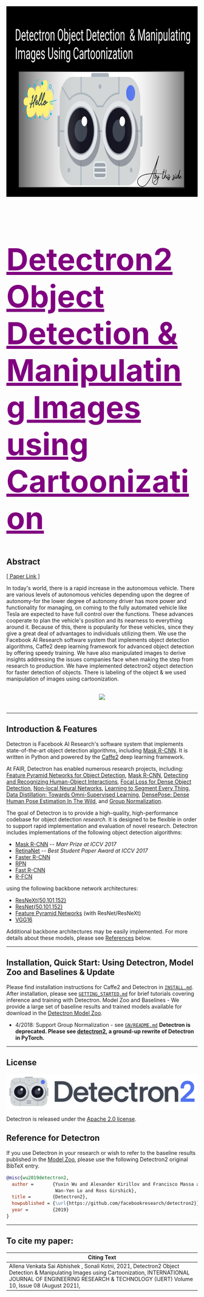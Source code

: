 <center><img src = 'https://github.com/avs-abhishek123/Detectron2/blob/c0b9dd859690f630610a8b4fa83aaaae03b4cc08/detectron2_cover.png' width = 920 height = 500 "></center>

<h1 align ="left" style="color: purple; font-size: 80px;"><b><u>Detectron2 Object Detection & Manipulating Images using Cartoonization</u></b></h1>


## Abstract
<p> <a href = 'https://www.ijert.org/research/detectron2-object-detection-manipulating-images-using-cartoonization-IJERTV10IS080122.pdf'> [ Paper Link ] </a> </p>
<p>
In today's world, there is a rapid increase in the autonomous vehicle. There are various levels of autonomous vehicles depending upon the degree of autonomy-for the lower degree of autonomy driver has more power and functionality for managing, on coming to the fully automated vehicle like Tesla are expected to have full control
over the functions. These advances cooperate to plan the vehicle's position and its nearness to everything around it. Because of this, there is popularity for these vehicles, since they give a great deal of advantages to individuals utilizing them. We use the Facebook AI Research software system that implements object detection algorithms, Caffe2 deep learning framework for advanced object detection by offering speedy training. We have also manipulated images to derive insights addressing the issues companies face when making the step from research to production. We have implemented detectron2 object detection for faster detection of objects. There is labeling of the object & we used manipulation of images using cartoonization.
</p>

<br>
<div align="center">
  <img src="https://github.com/avs-abhishek123/Detectron2/blob/236e72cd3edb57a6a0e41e5ec74f1fdae1730d67/detectron2_segmented_image.png"/>
</div>
<br>

---

## Introduction & Features

Detectron is Facebook AI Research's software system that implements state-of-the-art object detection algorithms, including [Mask R-CNN](https://arxiv.org/abs/1703.06870). It is written in Python and powered by the [Caffe2](https://github.com/caffe2/caffe2) deep learning framework.

At FAIR, Detectron has enabled numerous research projects, including: [Feature Pyramid Networks for Object Detection](https://arxiv.org/abs/1612.03144), [Mask R-CNN](https://arxiv.org/abs/1703.06870), [Detecting and Recognizing Human-Object Interactions](https://arxiv.org/abs/1704.07333), [Focal Loss for Dense Object Detection](https://arxiv.org/abs/1708.02002), [Non-local Neural Networks](https://arxiv.org/abs/1711.07971), [Learning to Segment Every Thing](https://arxiv.org/abs/1711.10370), [Data Distillation: Towards Omni-Supervised Learning](https://arxiv.org/abs/1712.04440), [DensePose: Dense Human Pose Estimation In The Wild](https://arxiv.org/abs/1802.00434), and [Group Normalization](https://arxiv.org/abs/1803.08494).


The goal of Detectron is to provide a high-quality, high-performance codebase for object detection *research*. It is designed to be flexible in order to support rapid implementation and evaluation of novel research. Detectron includes implementations of the following object detection algorithms:

- [Mask R-CNN](https://arxiv.org/abs/1703.06870) -- *Marr Prize at ICCV 2017*
- [RetinaNet](https://arxiv.org/abs/1708.02002) -- *Best Student Paper Award at ICCV 2017*
- [Faster R-CNN](https://arxiv.org/abs/1506.01497)
- [RPN](https://arxiv.org/abs/1506.01497)
- [Fast R-CNN](https://arxiv.org/abs/1504.08083)
- [R-FCN](https://arxiv.org/abs/1605.06409)

using the following backbone network architectures:

- [ResNeXt{50,101,152}](https://arxiv.org/abs/1611.05431)
- [ResNet{50,101,152}](https://arxiv.org/abs/1512.03385)
- [Feature Pyramid Networks](https://arxiv.org/abs/1612.03144) (with ResNet/ResNeXt)
- [VGG16](https://arxiv.org/abs/1409.1556)

Additional backbone architectures may be easily implemented. For more details about these models, please see [References](#references) below.

---

## Installation, Quick Start: Using Detectron, Model Zoo and Baselines & Update

Please find installation instructions for Caffe2 and Detectron in [`INSTALL.md`](INSTALL.md).
After installation, please see [`GETTING_STARTED.md`](GETTING_STARTED.md) for brief tutorials covering inference and training with Detectron.
Model Zoo and Baselines - We provide a large set of baseline results and trained models available for download in the [Detectron Model Zoo](MODEL_ZOO.md).
- 4/2018: Support Group Normalization - see [`GN/README.md`](./projects/GN/README.md)
**Detectron is deprecated. Please see [detectron2](https://github.com/facebookresearch/detectron2), a ground-up rewrite of Detectron in PyTorch.**

---

## License
![](https://github.com/avs-abhishek123/Detectron2/blob/236e72cd3edb57a6a0e41e5ec74f1fdae1730d67/detectron2_logo.png)

Detectron is released under the [Apache 2.0 license](https://github.com/facebookresearch/detectron/blob/master/LICENSE). 

## Reference for Detectron

If you use Detectron in your research or wish to refer to the baseline results published in the [Model Zoo](MODEL_ZOO.md), please use the following Detectron2 original  BibTeX entry.


```BibTeX
@misc{wu2019detectron2,
  author =       {Yuxin Wu and Alexander Kirillov and Francisco Massa and
                  Wan-Yen Lo and Ross Girshick},
  title =        {Detectron2},
  howpublished = {\url{https://github.com/facebookresearch/detectron2}},
  year =         {2019}
}
```

---

## To cite my paper: 
|Citing Text|
|---|
| Allena Venkata Sai Abhishek , Sonali Kotni, 2021, Detectron2 Object Detection & Manipulating Images using Cartoonization, INTERNATIONAL JOURNAL OF ENGINEERING RESEARCH & TECHNOLOGY (IJERT) Volume 10, Issue 08 (August 2021), |
